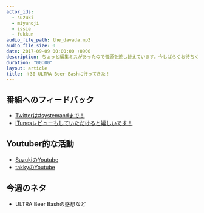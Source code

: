 ```yaml
---
actor_ids:
  - suzuki
  - miyanoji
  - issie
  - fukkun
audio_file_path: the_davada.mp3
audio_file_size: 0
date: 2017-09-09 00:00:00 +0900
description: ちょっと編集ミスがあったので音源を差し替えています。今しばらくお待ちください。。ULTRA Beer Bashに参加してきましたということで、、
duration: "00:00"
layout: article
title: ＃30 ULTRA Beer Bashに行ってきた！
---
```

## 番組へのフィードバック
* [Twitterは#systemandまで！](https://twitter.com/search?q=%23systemand)
* [iTunesレビューもしていただけると嬉しいです！](https://itunes.apple.com/jp/podcast/systemand-online/id1205168408?mt=2)

## Youtuber的な活動
* [SuzukiのYoutube](https://www.youtube.com/channel/UCqTozqKO5AWD8OccCnW3Rvw)
* [takkyのYoutube](https://www.youtube.com/channel/UCtoXGiMeDggQPdGoanDE2sA)


## 今週のネタ
* ULTRA Beer Bashの感想など
